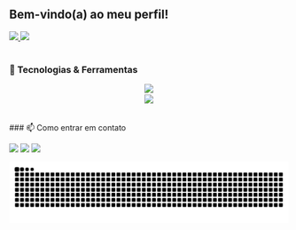 ## Bem-vindo(a) ao meu perfil!

<div>
  <a href="https://github.com/AlbertoMarinho">
    <img height="180em" src="https://github-readme-stats.vercel.app/api?username=AlbertoMarinho&show_icons=true&theme=dark&include_all_commits=true&count_private=true&cache_seconds=1800"/>
    <img height="180em" src="https://github-readme-stats.vercel.app/api/top-langs/?username=AlbertoMarinho&layout=compact&langs_count=6&theme=dark"/>
  </a>
</div>

<br>

### 🚀 Tecnologias & Ferramentas

<div style="display: inline_block">
  <p align="center">
    <img src="https://skillicons.dev/icons?i=cs,dotnet,js,html,css,react,nodejs,bootstrap" /><br/>
    <img src="https://skillicons.dev/icons?i=mongodb,postgres,git,github,azure,docker,postman,visualstudio,vscode,rabbitmq" />
  </p>
</div>

<br>
### 📫 Como entrar em contato

<a href="https://www.instagram.com/alberto_marinho762/" target="_blank"><img src="https://img.shields.io/badge/-Instagram-%23E4405F?style=for-the-badge&logo=instagram&logoColor=white" target="_blank"></a> 
<a href="https://mail.google.com/mail/?view=cm&fs=1&to=albertomarinho51@gmail.com"><img src="https://img.shields.io/badge/-Gmail-%23333?style=for-the-badge&logo=gmail&logoColor=white" target="_blank"></a> 
<a href="https://www.linkedin.com/in/albertomarinho4/" target="_blank"><img src="https://img.shields.io/badge/-LinkedIn-%230077B5?style=for-the-badge&logo=linkedin&logoColor=white" target="_blank"></a>
 
<picture>
  <source media="(prefers-color-scheme: dark)" srcset="https://raw.githubusercontent.com/AlbertoMarinho/AlbertoMarinho/output/github-contribution-grid-snake-dark.svg">
  <source media="(prefers-color-scheme: light)" srcset="https://raw.githubusercontent.com/AlbertoMarinho/AlbertoMarinho/output/github-contribution-grid-snake.svg">
  <img alt="github contribution grid snake animation" src="https://raw.githubusercontent.com/AlbertoMarinho/AlbertoMarinho/output/github-contribution-grid-snake.svg">
</picture>
</div>
